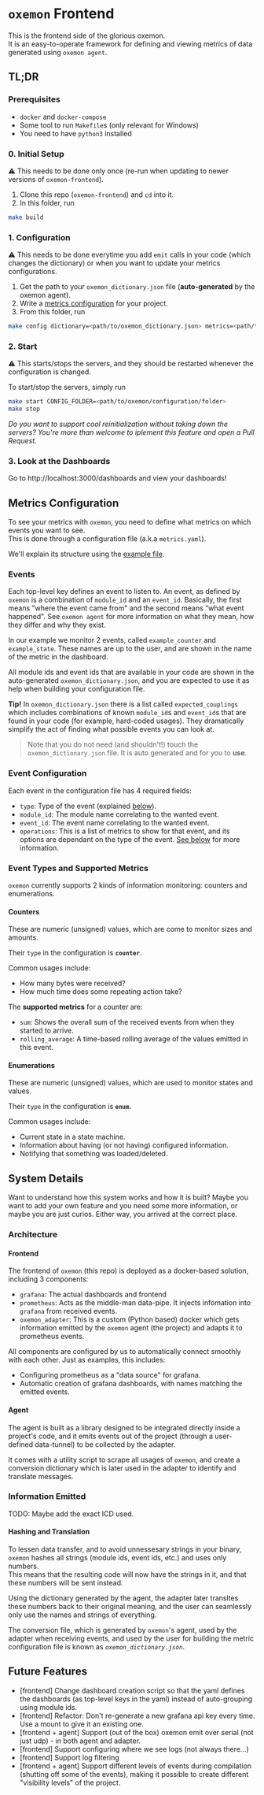# `oxemon` Frontend

This is the frontend side of the glorious oxemon.<br>
It is an easy-to-operate framework for defining and viewing metrics of data generated using `oxemon agent`.

## TL;DR

### Prerequisites

- `docker` and `docker-compose`
- Some tool to run `Makefile`s (only relevant for Windows)
- You need to have `python3` installed

### 0. Initial Setup

⚠️ This needs to be done only once (re-run when updating to newer versions of `oxemon-frontend`).

1. Clone this repo (`oxemon-frontend`) and `cd` into it.
1. In this folder, run
```bash
make build
```

### 1. Configuration

⚠️ This needs to be done everytime you add `emit` calls in your code (which changes the dictionary) or when you want to update your metrics configurations.

1. Get the path to your `oxemon_dictionary.json` file (**auto-generated** by the oxemon agent).
2. Write a [metrics configuration](#metrics-configuration) for your project.
3. From this folder, run
```bash
make config dictionary=<path/to/oxemon_dictionary.json> metrics=<path/to/metrics.yaml> output=<output/folder>
```

### 2. Start

⚠️ This starts/stops the servers, and they should be restarted whenever the configuration is changed.

To start/stop the servers, simply run
```bash
make start CONFIG_FOLDER=<path/to/oxemon/configuration/folder>
make stop
```

_Do you want to support cool reinitialization without taking down the servers? You're more than welcome to iplement this feature and open a Pull Request._

### 3. Look at the Dashboards

Go to http://localhost:3000/dashboards and view your dashboards!

## Metrics Configuration

To see your metrics with `oxemon`, you need to define what metrics on which events you want to see.<br>
This is done through a configuration file (a.k.a `metrics.yaml`).

We'll explain its structure using the [example file](example/metrics.yaml).

### Events
Each top-level key defines an event to listen to. An event, as defined by `oxemon` is a combination of `module_id` and an `event_id`. Basically, the first means "where the event came from" and the second means "what event happened". See `oxemon agent` for more information on what they mean, how they differ and why they exist.

In our example we monitor 2 events, called `example_counter` and `example_state`.
These names are up to the user, and are shown in the name of the metric in the dashboard.

All module ids and event ids that are available in your code are shown in the auto-generated `oxemon_dictionary.json`, and you are expected to use it as help when building your configuration file.

**Tip!** In `oxemon_dictionary.json` there is a list called `expected_couplings` which includes combinations of known `module_id`s and `event_id`s that are found in your code (for example, hard-coded usages). They dramatically simplify the act of finding what possible events you can look at.

> Note that you do not need (and shouldn't!) touch the `oxemon_dictionary.json` file. It is auto generated and for you to **use**.

### Event Configuration

Each event in the configuration file has 4 required fields:

- `type`: Type of the event (explained [below](#event-types-and-supported-metrics)).
- `module_id`: The module name correlating to the wanted event.
- `event_id`: The event name correlating to the wanted event.
- `operations`: This is a list of metrics to show for that event, and its options are dependant on the type of the event. [See below](#event-types-and-supported-metrics) for more information.

### Event Types and Supported Metrics

`oxemon` currently supports 2 kinds of information monitoring: counters and enumerations.

#### Counters
These are numeric (unsigned) values, which are come to monitor sizes and amounts.

Their `type` in the configuration is **`counter`**.

Common usages include:
- How many bytes were received?
- How much time does some repeating action take?

The **supported metrics** for a counter are:
- `sum`: Shows the overall sum of the received events from when they started to arrive.
- `rolling_average`: A time-based rolling average of the values emitted in this event.

#### Enumerations
These are numeric (unsigned) values, which are used to monitor states and values.

Their `type` in the configuration is **`enum`**.

Common usages include:
- Current state in a state machine.
- Information about having (or not having) configured information.
- Notifying that something was loaded/deleted.

## System Details

Want to understand how this system works and how it is built? Maybe you want to add your own feature and you need some more information, or maybe you are just curios. Either way, you arrived at the correct place.

### Architecture

#### Frontend

The frontend of `oxemon` (this repo) is deployed as a docker-based solution, including 3 components: 
- `grafana`: The actual dashboards and frontend
- `prometheus`: Acts as the middle-man data-pipe. It injects infomation into `grafana` from received events.
- `oxemon_adapter`: This is a custom (Python based) docker which gets information emitted by the `oxemon` agent (the project) and adapts it to prometheus events.

All components are configured by us to automatically connect smoothly with each other.
Just as examples, this includes:
- Configuring prometheus as a "data source" for grafana.
- Automatic creation of grafana dashboards, with names matching the emitted events.

#### Agent

The agent is built as a library designed to be integrated directly inside a project's code, and it emits events out of the project (through a user-defined data-tunnel) to be collected by the adapter.

It comes with a utility script to scrape all usages of `oxemon`, and create a conversion dictionary which is later used in the adapter to identify and translate messages.

### Information Emitted

TODO: Maybe add the exact ICD used.

#### Hashing and Translation
To lessen data transfer, and to avoid unnessesary strings in your binary, `oxemon` hashes all strings (module ids, event ids, etc.) and uses only numbers.<br>
This means that the resulting code will now have the strings in it, and that these numbers will be sent instead.

Using the dictionary generated by the agent, the adapter later transltes these numbers back to their original meaning, and the user can seamlessly only use the names and strings of everything.

The conversion file, which is generated by `oxemon`'s agent, used by the adapter when receiving events, and used by the user for building the metric configuration file is known as *`oxemon_dictionary.json`*.

## Future Features

- [frontend] Change dashboard creation script so that the yaml defines the dashboards (as top-level keys in the yaml) instead of auto-grouping using module ids.
- [frontend] Refactor: Don't re-generate a new grafana api key every time. Use a mount to give it an existing one.
- [frontend + agent] Support (out of the box) oxemon emit over serial (not just udp) - in both agent and adapter.
- [frontend] Support configuring where we see logs (not always there…)
- [frontend] Support log filtering
- [frontend + agent] Support different levels of events during compilation (shutting off some of the events), making it possible to create different "visibility levels" of the project.

